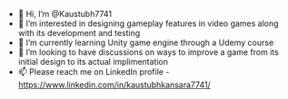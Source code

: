 - 👋 Hi, I’m @Kaustubh7741
- 👀 I’m interested in designing gameplay features in video games along with its development and testing
- 🌱 I’m currently learning Unity game engine through a Udemy course
- 💞️ I’m looking to have discussions on ways to improve a game from its initial design to its actual implimentation 
- 📫 Please reach me on LinkedIn profile - https://www.linkedin.com/in/kaustubhkansara7741/

<!---
Kaustubh7741/Kaustubh7741 is a ✨ special ✨ repository because its `README.md` (this file) appears on your GitHub profile.
You can click the Preview link to take a look at your changes.
--->
